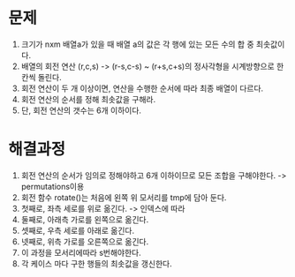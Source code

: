 # 문제
1. 크기가 nxm 배열a가 있을 때 배열 a의 값은 각 행에 있는 모든 수의 합 중 최솟값이다.
2. 배열의 회전 연산 (r,c,s) -> (r-s,c-s) ~ (r+s,c+s)의 정사각형을 시계방향으로 한 칸씩 돌린다. 
3. 회전 연산이 두 개 이상이면, 연산을 수행한 순서에 따라 최종 배열이 다르다.
4. 회전 연산의 순서를 정해 최솟값을 구해라.
5. 단, 회전 연산의 갯수는 6개 이하이다.



# 해결과정
1. 회전 연산의 순서가 임의로 정해야하고 6개 이하이므로 모든 조합을 구해야한다. -> permutations이용
2. 회전 함수 rotate()는 처음에 왼쪽 위 모서리를 tmp에 담아 둔다.
3. 첫째로, 좌측 세로를 위로 옮긴다. -> 인덱스에 따라
4. 둘째로, 아래측 가로를 왼쪽으로 옮긴다.
5. 셋째로, 우측 세로를 아래로 옮긴다.
6. 넷째로, 위측 가로를 오른쪽으로 옮긴다.
7. 이 과정을 모서리에따라 s번해야한다.
8. 각 케이스 마다 구한 행들의 최솟값을 갱신한다.